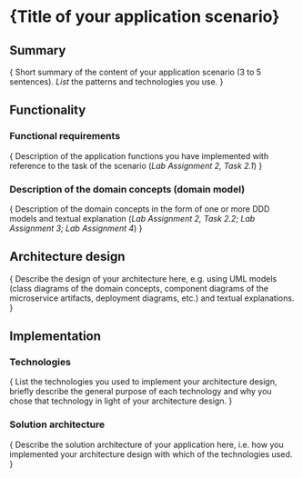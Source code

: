 # {Title of your application scenario}

## Summary
{ 
Short summary of the content of your application scenario (3 to 5 sentences). *List* the patterns and technologies you use. 
}

## Functionality
### Functional requirements
{ 
Description of the application functions you have implemented with reference to the task of the scenario (*Lab Assignment 2, Task 2.1*) 
}

### Description of the domain concepts (domain model)
{ 
Description of the domain concepts in the form of one or more DDD models and textual explanation (*Lab Assignment 2, Task 2.2; Lab Assignment 3; Lab Assignment 4*)
}

## Architecture design
{ 
Describe the design of your architecture here, e.g. using UML models (class diagrams of the domain concepts, component diagrams of the microservice artifacts, deployment diagrams, etc.) and textual explanations. 
}


## Implementation
### Technologies
{
List the technologies you used to implement your architecture design, briefly describe the general purpose of each technology and why you chose that technology in light of your architecture design. 
}

### Solution architecture
{
Describe the solution architecture of your application here, i.e. how you implemented your architecture design with which of the technologies used. 
}

